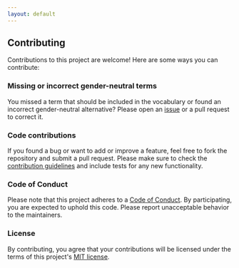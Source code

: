 ```yaml
---
layout: default
---
```


## Contributing

Contributions to this project are welcome! Here are some ways you can contribute:

### Missing or incorrect gender-neutral terms

You missed a term that should be included in the vocabulary or found an incorrect gender-neutral alternative?
Please open an [issue](https://github.com/drachenpapa/genderify/issues/new/choose) or a pull request to correct it.

### Code contributions

If you found a bug or want to add or improve a feature, feel free to fork the repository and submit a pull request.
Please make sure to check the [contribution guidelines](https://github.com/drachenpapa/genderify/blob/main/CONTRIBUTING.md)
and include tests for any new functionality.

### Code of Conduct

Please note that this project adheres to a [Code of Conduct](https://github.com/drachenpapa/genderify/blob/main/CODE_OF_CONDUCT.md).
By participating, you are expected to uphold this code. Please report unacceptable behavior to the maintainers.

### License

By contributing, you agree that your contributions will be licensed under the terms of this project's
[MIT license](https://github.com/drachenpapa/genderify/blob/main/LICENSE).
